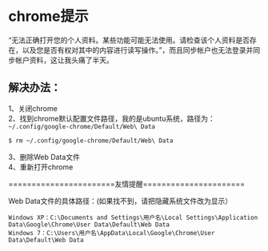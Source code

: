 # chrome提示

 “无法正确打开您的个人资料。某些功能可能无法使用。请检查该个人资料是否存在，以及您是否有权对其中的内容进行读写操作。”，而且同步帐户也无法登录并同步帐户资料，这让我头痛了半天。           
 
## 解决办法：       
1、关闭chrome         
2、找到chrome默认配置文件路径，我的是ubuntu系统，路径为：`~/.config/google-chrome/Default/Web\ Data`            

```bash
$ rm ~/.config/google-chrome/Default/Web\ Data
```
3、删除Web Data文件             
4、重新打开chrome        

=======================友情提醒======================         

Web Data文件的具体路径：(如果找不到，请把隐藏系统文件改为显示）     
```   
Windows XP：C:\Documents and Settings\用户名\Local Settings\Application Data\Google\Chrome\User Data\Default\Web Data
Windows 7：C:\Users\用户名\AppData\Local\Google\Chrome\User Data\Default\Web Data
```